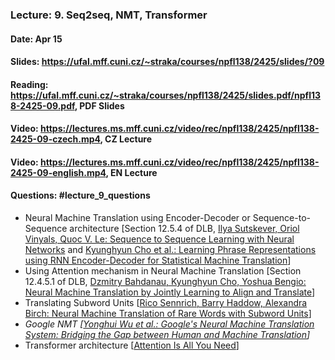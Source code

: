 ### Lecture: 9. Seq2seq, NMT, Transformer
#### Date: Apr 15
#### Slides: https://ufal.mff.cuni.cz/~straka/courses/npfl138/2425/slides/?09
#### Reading: https://ufal.mff.cuni.cz/~straka/courses/npfl138/2425/slides.pdf/npfl138-2425-09.pdf, PDF Slides
#### Video: https://lectures.ms.mff.cuni.cz/video/rec/npfl138/2425/npfl138-2425-09-czech.mp4, CZ Lecture
#### Video: https://lectures.ms.mff.cuni.cz/video/rec/npfl138/2425/npfl138-2425-09-english.mp4, EN Lecture
#### Questions: #lecture_9_questions

- Neural Machine Translation using Encoder-Decoder or Sequence-to-Sequence architecture [Section 12.5.4 of DLB, [Ilya Sutskever, Oriol Vinyals, Quoc V. Le: Sequence to Sequence Learning with Neural Networks](https://arxiv.org/abs/1409.3215) and [Kyunghyun Cho et al.: Learning Phrase Representations using RNN Encoder-Decoder for Statistical Machine Translation](https://arxiv.org/abs/1406.1078)]
- Using Attention mechanism in Neural Machine Translation [Section 12.4.5.1 of DLB, [Dzmitry Bahdanau, Kyunghyun Cho, Yoshua Bengio: Neural Machine Translation by Jointly Learning to Align and Translate](https://arxiv.org/abs/1409.0473)]
- Translating Subword Units [[Rico Sennrich, Barry Haddow, Alexandra Birch: Neural Machine Translation of Rare Words with Subword Units](https://arxiv.org/abs/1508.07909)]
- _Google NMT [[Yonghui Wu et al.: Google's Neural Machine Translation System: Bridging the Gap between Human and Machine Translation](https://arxiv.org/abs/1609.08144)]_
- Transformer architecture [[Attention Is All You Need](https://arxiv.org/abs/1706.03762)]
